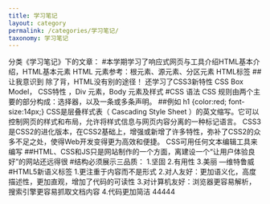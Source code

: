 ```yaml
---
title: 学习笔记
layout: category
permalink: /categories/学习笔记/
taxonomy: 学习笔记
---
```


分类《学习笔记》下的文章：
#本学期学习了响应式网页与工具介绍HTML基本介绍，HTML基本元素
 HTML 元素参考：根元素、源元素、分区元素
 HTML标签
##让我意识到 除了背，HTML没有别的途径！
还学习了CSS3新特性 CSS Box Model， CSS特性  ，Div 元素，Body 元素及样式
#CSS 语法
CSS 规则由两个主要的部分构成：选择器，以及一条或多条声明。
##例如 h1 {color:red; font-size:14px;}
CSS是层叠样式表（ Cascading Style Sheet ）的英文缩写。它可以控制网页的样式和布局，允许将样式信息与网页内容分离的一种标记语言。
CSS3是CSS2的进化版本，在CSS2基础上，增强或新增了许多特性，弥补了CSS2的众多不足之处，使得Web开发变得更为高效和便捷。
CSS可用任何文本编辑工具来编写
##HTML、CSS和JS只是网站制作的一个方面，离建设一个“让用户体验良好”的网站还远得很
#结构必须展示三品质：
1.坚固
2.有用性
3.美丽   —维特鲁威
#HTML5新语义标签
1.更注重于内容而不是形式
2.对人友好：更加语义化，高度描述性，更加直观，增加了代码的可读性
3.对计算机友好：浏览器更容易解析，搜索引擎更容易抓取文档内容
4.代码更加简洁
44444